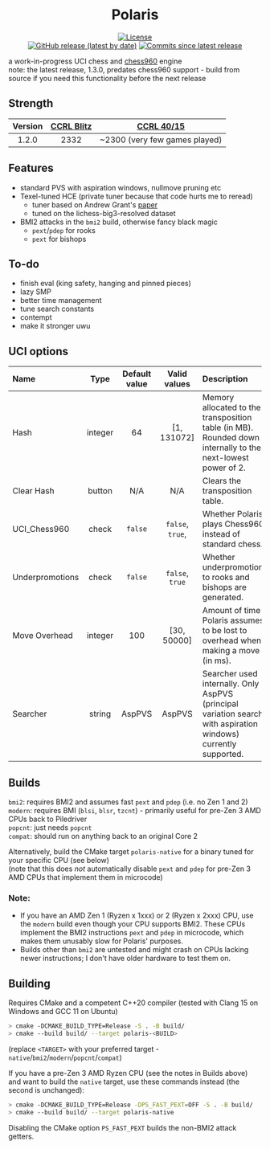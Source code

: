 <div align="center">

# Polaris

[![License](https://img.shields.io/github/license/Ciekce/Polaris?style=for-the-badge)](https://github.com/Ciekce/Polaris/blob/main/LICENSE)  
[![GitHub release (latest by date)](https://img.shields.io/github/v/release/Ciekce/Polaris?style=for-the-badge)](https://github.com/Ciekce/Polaris/releases/latest)
[![Commits since latest release](https://img.shields.io/github/commits-since/Ciekce/Polaris/latest?style=for-the-badge)](https://github.com/Ciekce/Polaris/commits/main)

</div>

a work-in-progress UCI chess and [chess960](https://en.wikipedia.org/wiki/Fischer_random_chess) engine  
note: the latest release, 1.3.0, predates chess960 support - build from source if you need this functionality before the next release

## Strength
| Version | [CCRL Blitz](https://www.computerchess.org.uk/ccrl/404/) | [CCRL 40/15](https://www.computerchess.org.uk/ccrl/4040/) |
|:-------:|:--------------------------------------------------------:|:---------------------------------------------------------:|
|  1.2.0  |                           2332                           |               ~2300 (very few games played)               |


## Features
- standard PVS with aspiration windows, nullmove pruning etc
- Texel-tuned HCE (private tuner because that code hurts me to reread)
  - tuner based on Andrew Grant's [paper](https://github.com/AndyGrant/Ethereal/blob/master/Tuning.pdf)
  - tuned on the lichess-big3-resolved dataset
- BMI2 attacks in the `bmi2` build, otherwise fancy black magic
  - `pext`/`pdep` for rooks
  - `pext` for bishops

## To-do
- finish eval (king safety, hanging and pinned pieces)
- lazy SMP
- better time management
- tune search constants
- contempt
- make it stronger uwu

## UCI options
| Name            |  Type   | Default value |   Valid values   | Description                                                                                                     |
|:----------------|:-------:|:-------------:|:----------------:|:----------------------------------------------------------------------------------------------------------------|
| Hash            | integer |      64       |   [1, 131072]    | Memory allocated to the transposition table (in MB). Rounded down internally to the next-lowest power of 2.     |
| Clear Hash      | button  |      N/A      |       N/A        | Clears the transposition table.                                                                                 |
| UCI_Chess960    |  check  |    `false`    | `false`, `true`, | Whether Polaris plays Chess960 instead of standard chess.                                                       |
| Underpromotions |  check  |    `false`    | `false`, `true`  | Whether underpromotions to rooks and bishops are generated.                                                     |
| Move Overhead   | integer |      100      |   [30, 50000]    | Amount of time Polaris assumes to be lost to overhead when making a move (in ms).                               |
| Searcher        | string  |    AspPVS     |      AspPVS      | Searcher used internally. Only AspPVS (principal variation search with aspiration windows) currently supported. |

## Builds
`bmi2`: requires BMI2 and assumes fast `pext` and `pdep` (i.e. no Zen 1 and 2)  
`modern`: requires BMI (`blsi`, `blsr`, `tzcnt`) - primarily useful for pre-Zen 3 AMD CPUs back to Piledriver  
`popcnt`: just needs `popcnt`  
`compat`: should run on anything back to an original Core 2

Alternatively, build the CMake target `polaris-native` for a binary tuned for your specific CPU (see below)  
(note that this does *not* automatically disable `pext` and `pdep` for pre-Zen 3 AMD CPUs that implement them in microcode)

### Note:  
- If you have an AMD Zen 1 (Ryzen x 1xxx) or 2 (Ryzen x 2xxx) CPU, use the `modern` build even though your CPU supports BMI2. These CPUs implement the BMI2 instructions `pext` and `pdep` in microcode, which makes them unusably slow for Polaris' purposes. 
- Builds other than `bmi2` are untested and might crash on CPUs lacking newer instructions; I don't have older hardware to test them on.

## Building
Requires CMake and a competent C++20 compiler (tested with Clang 15 on Windows and GCC 11 on Ubuntu)
```bash
> cmake -DCMAKE_BUILD_TYPE=Release -S . -B build/
> cmake --build build/ --target polaris-<BUILD>
```
(replace `<TARGET>` with your preferred target - `native`/`bmi2`/`modern`/`popcnt`/`compat`)

If you have a pre-Zen 3 AMD Ryzen CPU (see the notes in Builds above) and want to build the `native` target, use these commands instead (the second is unchanged):
```bash
> cmake -DCMAKE_BUILD_TYPE=Release -DPS_FAST_PEXT=OFF -S . -B build/
> cmake --build build/ --target polaris-native
```
Disabling the CMake option `PS_FAST_PEXT` builds the non-BMI2 attack getters.
